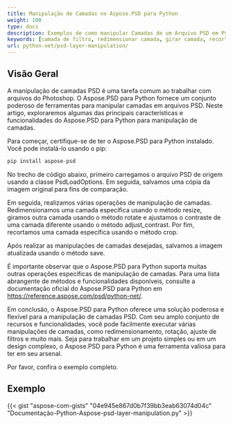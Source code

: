 ```yaml
---
title: Manipulação de Camadas no Aspose.PSD para Python
weight: 100
type: docs
description: Exemplos de como manipular Camadas de um Arquivo PSD em Python
keywords: [camada de filtro, redimensionar camada, girar camada, recortar camada, filtros psd, manipulação de camadas, atualizar camada, api psd, python, exemplo de código]
url: python-net/psd-layer-manipulation/
---
```


## **Visão Geral**

A manipulação de camadas PSD é uma tarefa comum ao trabalhar com arquivos do Photoshop. O Aspose.PSD para Python fornece um conjunto poderoso de ferramentas para manipular camadas em arquivos PSD. Neste artigo, exploraremos algumas das principais características e funcionalidades do Aspose.PSD para Python para manipulação de camadas.

Para começar, certifique-se de ter o Aspose.PSD para Python instalado. Você pode instalá-lo usando o pip:

```python
pip install aspose-psd
```

No trecho de código abaixo, primeiro carregamos o arquivo PSD de origem usando a classe PsdLoadOptions. Em seguida, salvamos uma cópia da imagem original para fins de comparação.

Em seguida, realizamos várias operações de manipulação de camadas. Redimensionamos uma camada específica usando o método resize, giramos outra camada usando o método rotate e ajustamos o contraste de uma camada diferente usando o método adjust_contrast. Por fim, recortamos uma camada específica usando o método crop.

Após realizar as manipulações de camadas desejadas, salvamos a imagem atualizada usando o método save.

É importante observar que o Aspose.PSD para Python suporta muitas outras operações específicas de manipulação de camadas. Para uma lista abrangente de métodos e funcionalidades disponíveis, consulte a documentação oficial do Aspose.PSD para Python em https://reference.aspose.com/psd/python-net/.

Em conclusão, o Aspose.PSD para Python oferece uma solução poderosa e flexível para a manipulação de camadas PSD. Com seu amplo conjunto de recursos e funcionalidades, você pode facilmente executar várias manipulações de camadas, como redimensionamento, rotação, ajuste de filtros e muito mais. Seja para trabalhar em um projeto simples ou em um design complexo, o Aspose.PSD para Python é uma ferramenta valiosa para ter em seu arsenal.

Por favor, confira o exemplo completo.

## **Exemplo**
{{< gist "aspose-com-gists" "04e945e867d0b7f39bb3eab63074d04c" "Documentação-Python-Aspose-psd-layer-manipulation.py" >}}

